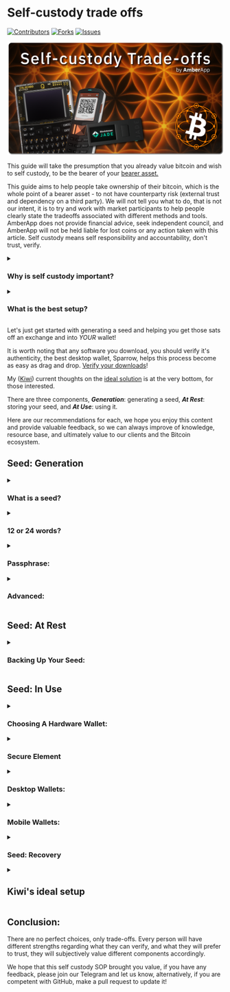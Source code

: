 # Self-custody trade offs

[![Contributors](https://img.shields.io/github/contributors/Stashh/self-custody)](https://github.com/Stashh/self-custody/graphs/contributors)
[![Forks](https://img.shields.io/github/forks/Stashh/self-custody)](https://github.com/Stashh/self-custody/network/members)
[![Issues](https://img.shields.io/github/issues/Stashh/self-custody)](https://github.com/Stashh/self-custody/issues)

![Logo](images/Bitcoin%20Self%20Custody%20Trade-offs.png)

This guide will take the presumption that you already value bitcoin and wish to self custody, to be the bearer of your [bearer asset.](https://amber.app/education/what-are-bearer-instruments/) 

This guide aims to help people take ownership of their bitcoin, which is the whole point of a bearer asset - to not have counterparty risk (external trust and dependency on a third party). We will not tell you what to do, that is not our intent, it is to try and work with market participants to help people clearly state the tradeoffs associated with different methods and tools. AmberApp does not provide financial advice, seek independent council, and AmberApp will not be held liable for lost coins or any action taken with this article. Self custody means self responsibility and accountability, don't trust, verify.

<details>
 <summary>
  <h3>
    Why is self custody important?
  </h3>
 </summary>

Over the years, there have been many examples of why this is important, like the hacks and insolvencies from Mt Gox, FTX, Celsius, BlockFi etc. This resulted in many people losing a lot of funds.

Satoshi said: _“A purely __peer-to-peer__ version of __electronic cash__ would allow online payments to be __sent directly__ from one party to another __without going through a financial institution.__”_

As Satoshi mentions above, Bitcoin is to be sent directly, without having to trust a financial institution. Bitcoin’s value proposition as a censorship-resistant (decentralized network) and finite (scarce) bearer (no counterparty risk) asset is only valuable if you self-custody. 

If you are __leaving coins on an exchange__, or can’t withdraw your Bitcoin because you __have exposure to it via an ETF, or some derivative thereof, you are trusting that person or organization to not be rehypothecating__ funds (giving out more IOU’s than they have in reserves). __By taking ownership__ of your Bitcoin and using the Bitcoin network, __you are verifying that you own and control those funds.__
</details>

<details>
 <summary>
  <h3>
    What is the best setup?
  </h3>
 </summary>
Your solution will be unique to your subjective valuation of Bitcoin and threat model for securing it. For example, if you have 0.002 Bitcoin, versus you having 20 Bitcoins, you are going to spend different amounts of time, effort and money into understanding and securing your funds. We will take the presumption here that you value your bitcoin significantly, as you should, given that at some point in the future, it will likely be a lot more valuable than it is today. 

There are plenty of guides for how to quickly and simply generate a wallet that __should be__ sufficient as an initial step, again, we will take the presumption that you just want to do it right the first time, although security is a moving target and can always be improved upon, as new features and technological advancements evolve. “Doing it right” is based on our current understanding, and we recommend that you always do your own research and understand the tradeoffs before making any decision, while this is a guide based on our recommendations, we are not liable for the decisions you make.

There are many great guides, such as [Sparrow's recommendation](https://sparrowwallet.com/docs/best-practices.html) (image below), and [Arman's work](https://armantheparman.com/bitcoin-storage-get-better/). It's good to look at a few different options, see the trade-offs and make an informed decision. The effort spent on your security will depend upon how you value it, as mentioned above.

|                 | Beginner          | Intermediate      | Expert             |
|-----------------|-------------------|-------------------|--------------------|
| Max Amount      | $10,000           | $100,000          | -                  |
| Wallet Type     | Single signature  | Single signature  | Multi-signature    |
| Server Type     | Public Electrum   | Private Bitcoin Core | Private Electrum  |
| Private To      | None              | Passive Listeners | Active Attackers   |

We recommend that you read a few guides, and choose what's best for your specific needs. 
</details>

Let's just get started with generating a seed and helping you get those sats off an exchange and into *YOUR* wallet!

It is worth noting that any software you download, you should verify it's authenticity, the best desktop wallet, Sparrow, helps this process become as easy as drag and drop. [Verify your downloads](https://www.sparrowwallet.com/download/)!

My ([Kiwi](https://keybase.io/kiwi_)) current thoughts on the [ideal solution](#kiwi-the-ideal-setup-imo) is at the very bottom, for those interested.

There are three components, __*Generation*__</h4>: generating a seed, __*At Rest*__: storing your seed, and __*At Use*__: using it. 

Here are our recommendations for each, we hope you enjoy this content and provide valuable feedback, so we can always improve of knowledge, resource base, and ultimately value to our clients and the Bitcoin ecosystem. 


## **Seed: Generation**
<details>
<summary>
 <h3>What is a seed?</h3>
</summary> 
 
It is a ([BIP39](https://github.com/bitcoin/bips/blob/master/bip-0039.mediawiki)) standardized list of English words, which makes the binary code human-readable, which makes it easier for people to generate and store all the necessary secret information to recover and use your Bitcoin.

To generate your seed, there are a few options. Remember, all options have trade-offs between the conveniences provided and verifying security. 

Many Bitcoiners recommend generating a seed is offline. This is so you are not trusting any code in the hardware or software wallet. The reasoning for this is that you have to be an incredibly competent developer to verify that there is little to no risk with generating your seed in hardware or software wallets. 

If you don’t wish to generate your own seed offline, you can also add a passphrase, this ensures that you are generating a new seed, xpub and set of addresses to receive your Bitcoin, rather than blindly trusting the one generated by the hardware wallet. This is because adding a passphrase creates a completely new wallet.
</details>

<details>
 <summary>
  <h3>
    12 or 24 words?
  </h3>
 </summary>
 
The minimum security standard of Bitcoin is 128 bits, which is what a 12-word seed phrase encodes. HOWEVER, the first 11 words only encode 11x11 = 121 bits of entropy. The last word encodes 7 bits of entropy, and 4 checksum bits.

For scale, omitting 7 bits of entropy simplifies the space by 2^7 = 128x. In other words, the 121 bits of the first 11 words has only 1/128 = 0.0078 = 0.78% of the strength of a full 128 bits. Put another way, if the 12th word’s entropy bits are not random, your seed has lost 1 - 0.0078 = 0.992 = 99.2% of its strength.

For this reason, I generally do not recommend self-rolling 12-word seeds. It’s only marginally more difficult to roll 23 words rather than 11, and it gives you a whole lot of room to fuck up and still maintain at least 128 truly random bits of entropy.
</details>

<details>
 <summary>
  <h3>Passphrase:</h3>
 </summary>

After you have successfully done your checksum and created the last word for your seed, then checked it in another device to ensure it is correct, you can then add a passphrase. 

If anyone finds your seed words, or extracts it from your unsafe practices, a passphrase provides an extra level of security.

Warning: This will generate a completely new wallet.  If you forget or lose the password, you lose access to the private key and any funds associated with it, "with great power comes great responsibility."

Your passphrase should be 15 - 30 random characters long, so that it can not easily be brute forced if someone were to find out what your seed words are from unsafe practices. One word, or a name, is like one character, it is not recommended to have 15 - 30 words, use unique characters.

This should be 3 strings of numbers and text, as an example:

__3gjd99dwLH!fj*-y__

Obviously the more characters, the stronger the entropy but also the more room for mistakes. This is a trade-off where you must decide which you are comfortable with. Consider how often you will be using this to move funds.
</details>

<details> 
 <summary>
 <h3>
  Advanced:
</h3>
</summary>

<details>
 <summary>
  <h3>
   How to generate your own seed?
  </h3>
</summary>

There are three options to do this which I recommend: 

1) [Seed picker](https://github.com/jimbojw/seed-picker-solitaire) cards by Jimbo
2) [Entropia orange pills](https://btc-hardware-solutions.square.site/product/entropia-v2-seed-tablets/11) by Seed Signer
3) Cutting up a bip-39 word list on paper and putting it in a hat

Once you have written down your 11 or 23 words, you will need to do a checksum, which is just “a way to ensure that the rest of your seed phrase has been accurately recorded. In other words, it is derived from, and dependent on, all the previous words in your seed phrase.”[1](https://getcoinplate.com/blog/seed-phrase-last-word-checksum/#:~:text=It%20plays%20a%20specific%2C%20calculated,words%20in%20your%20seed%20phrase.) 

Here are the tutorials for how to generate a seed with [playing cards](https://www.youtube.com/watch?v=qTSG_Nzp19U), [Entropia pills](https://www.youtube.com/watch?v=dCAr2urEe1o) or your word list. Regardless of whether you chose 12 or 24 words, you will have randomly selected your 11 or 23 words and then need to perform a checksum to generate the last word. Here are the tutorials to generate your last word with either a Seed Signer, Passport or Cold Card. It is a good idea to check on multiple signing / hardware devices that you generated the seed correctly and have identical public and private keys.

If you want to complete a checksum by hand, and really go the extra mile, you can see Arman’s work [here](https://armantheparman.com/dicev2/).

Sufficient entropy is incredibly important, whether this is shuffling cards, mixing your entropia pills or cut up words list, using coin tosses, rolling dice, the more entropy, the more secure your seed is. The idea is that if you add logic to the selection (i.e. picking seed words that you "like" or arranging them in a logical sequence) it becomes more guess-able. Just some nuance, but randomness is essential.
</details>

<details>
 <summary>
  <h3>Multi-Sig:</h3>
 </summary>

Multi-Signature is a setup where in order to spend bitcoin, you need a certain amount of keys, such as 2 / 3 (or more) keys to spend. For example it could be 2 / 4 or 5 / 8, it’s really up to you. 

You can imagine an old vault in a bank full of gold, where it may take two out of three keys to open the vault. This is the analogy, with Bitcoin, you are the bank, and you can hold all the keys, or distribute them with family/friends / or an institution.

This means that if any nation-state or bad actor holds you ransom, they will have to somehow find out who has the keys, interact with family or friends overseas and try to convince them to collude. You can have all sorts of booby traps, safe words and incorrect pins that brick devices. 

Note: Having more keys makes it more expensive to spend. Most people don't need multi-signature, a seed and passphrase is sufficient security, if done right, for most people. Only do multi-signature if you are an expert or supervised by an expert.

We will not recommend exactly how you set this up, as we all subjectively value the tradeoff with convenience and verification, we will only discuss the merits and trade-offs as we currently see them.

Setting up a multi-sig that is internationally distributed is the apex of security. You can meet a friend or family member at every Bitcoin conference and create, test, then add that key to your vault.  This should be done offline so that there is no digital footprint for privacy and security reasons.

This is obviously quite a lot of work, so it depends on your threat model, which corresponds to how much bitcoin you own. Keep in mind that what you own now could be worth considerably more in the near future. 

Again, don’t let “perfection” lead to having too much complexity, many people have lost their keys by creating something too complex and them loosing or not remembering critical information. Be careful you don’t unnecessarily risk locking yourself out. 

Note: If you lose a private key, you're going to need __ALL__ of the public keys (typically in the form of a wallet descriptor) to be able to take advantage of the fault tolerance that multisig allows for.

A lot of people use multivendor (multiple various signing devices / hardware wallets) for their multi-signature wallets and then distribute their seeds globally. Given we are generating our seed offline, this is less applicable, as we are not relying on any vendor to create our seed. We merely use them to sign transactions, to minimize any risks, you can remove the microSD card after booting the device for signing devices that can sign PSBT’s (partially signed bitcoin transactions) via QR.
</details>
</details>
</details>

## **Seed: At Rest**

<details>
 <summary>
  <h3>Backing Up Your Seed:</h3>
</summary>

This leads us into the next and most important point, back-ups. There are a few options to write your seed words and passphrase with. 

One approach is to write it on something that will withstand the test of time and be resistant to any accidents that could occur, i.e. natural disasters like floods or fire. Steel is the preferred option here. 

Another is to have it in plain sight, in multiple locations, but to be so illogical that no one would guess this is a seed. It could be words written in italic in your photo album, highlighted words in a poem, there are some really unique ways of doing this where it would a disadvantage for us to give you a specific way. Be creative, but remember, the more complexity you add, the more risk of loosing your funds. If you take this route, you should use a passphrase and store them separately. 

Here are some options: 

1) [Steel QR plates](https://vulcan21.com/steelqr/)
2) [CC steel plate](https://store.coinkite.com/store/seedplate)
3) [Steel plate and pen](https://www.amazon.com/Hotop-Cryptocurrency-Hardware-Compatible-Metallic/dp/B09B4MX9HS/ref=sr_1_30?hvadid=604629082052&hvdev=c&hvlocphy=9018769&hvnetw=g&hvqmt=e&hvrand=2010572611125505365&hvtargid=kwd-1590316374874&hydadcr=25435_13484274&keywords=ledger%2Bthe%2Bbillfodl&qid=1687374028&sr=8-30&th=1)
1) [Seed Hammer](https://seedhammer.com/)

Advanced:  For those of you who wish to uncle Jim (help others with this locally, h/t [Odell](https://primal.net/odell)) you should consider a Seed Hammer. 

Here are the corresponding tutorials for how to do this: 

1) [Seed Hammer](https://seedhammer.com/get-started/)
2) [CC steel plate](https://www.youtube.com/watch?v=_m5BjsdeXIY)

It is important to write down your seed words, passphrase if you have one, and finger print (XFP) or xpub. This will let you know if you have the correct wallet or not when you use this again at a later date. 

It is also very important to write down your xpubs if you are using multi-sig. Whether that's each wallets xpub and the multi-sigs xpub, or the wallet descriptors which contain this information.

Now that we have created our seed words + passphrase and have backed them up, we are ready to use a hardware wallet or signing device to sign transactions and use bitcoin. 
</details>

## **Seed: In Use**

<details>
 <summary>
  <h3>Choosing A Hardware Wallet:</h3>
</summary>

The point of a hardware wallet or signing device is to create a barrier between your devices (private and public keys) and the internet. A hardware wallet provide digital storage of private keys and also create digital signature to use those keys, signing devices, alternatively do no persistently store key material after a usage session, and are just used for generating digital signatures.

Every wallet has its own set of tradeoffs. At AmberApp, we believe in the Bitcoin mantras “Don’t Trust, Verify” and also “Not Your Keys, Not Your Coins”. This is why we meet users at their map of the world and help them along their hero’s journey to realize their sovereignty. 

There are a few major trade-offs to consider, one is the secure element on plug and play devices. There is a difference between plugging into a computer ([Trezor](https://trezor.io/), [Bitbox](https://bitbox.shop/en/products/bitbox02-bitcoin-only-4/) etc) and air gapped ([Seed Signer](https://seedsigner.com/), [Passport](https://foundationdevices.com/passport/), [Coldcard](https://coldcard.com/), [Jade](https://blockstream.com/jade/)), you can hear some of the nuances about being air gapped and the issues with USB HWWs discussed [here](https://twitter.com/nvk/status/1561068212489428993).

There are multiple benefits of having a hardware wallet with a secure element, as it keeps the maintaining key in its enclave and enables the device to potentially warn the user if a recent firmware update is malicious or not. Trade-offs everywhere, with everything.
</details>

<details>
 <summary>
  <h3>Secure Element</h3>
</summary>

Pro’s: 
- Keeps maintaining key in device and can warn users if there is a malicious update
- Convenience of plug and play

Con’s:
- One more thing to understand deeply in order to verify it’s trade-offs
- You need to verify that you’ve obtained an authentic device from the manufacturer anyway
- Secure Elements are closed source and can not be verified, however, there are large bounties for anyone to crack them, which none have been claimed

Note: Trezor is trying to create their own [secure element chip that is open source](https://tropicsquare.com/).

Stateless Device

Pro’s:
- No threat if you lose the device
- Does not retain private key information and completely wipes any temporarily stored information upon being powered off.

Con’s:
- Have to verify QR security to verify it’s trade-offs
- Need to have seed (QR or seed words) with you to spend from

On top of that there is a difference between air gapped options, using a micro SD + secure element, or using QR codes. 

Realistically, unless you are an incredibly competent developer, you will have to have some level of trust. This could be trusting the educator / influencer debating the merits of one over the other, but you will still have to trust them and / or the provider if you can’t read and understand code to verify the trade-off’s. It’s about minimizing trust as much as possible for most people, for those who deep dive, it’s learning how to read code and verify. 

Some HWWs, such as Seed Signer are not only FOSS (Free Open Source Software) and reproducible (can build from source code) but you can also order general hardware parts online and build it yourself within 30 minutes. It’s incredibly easy. This mitigates any supply chain attack and reduces trust required as you sourced the parts (from different places) and built it yourself. However, The hardware (Raspberry Pi’s) are closed source, and there is no secure element, so you will need to verify your download each time you update the firmware.

You could get a Jade HWW from Blockstream which comes prebuilt, and you can choose translucent cases. It has a [virtual secure element](https://help.blockstream.com/hc/en-us/articles/9639949755673-How-does-Blockstream-Jade-s-oracle-enforced-PIN-protection-work-). Blockstream is a reputable company which has been on the right side of many bitcoin battles, such as the block size wars. On top of that, Adam Back is at the helm and is also very reputable. They are also [FOSS](https://blockstream.com/jade/#:~:text=Blockstream%20Jade%20is%20fully%20open%20source.). 

Passport stems from Cold Cards software, is similar to Seed Signer, in the sense they are FOSS and use QR codes to sign, but rather than being sourced and built by yourself, they come pre-built. They also have a secure element and are a stateful device, meaning they retain private key information within the device.

Cold Card, the calculator looking like device that started off as FOSS but moved to OSS (Open Source Software) and it too has a reproducible build. This is still air-gapped but rather than using QR codes to sign transactions (PSBT), they use a microSD card for the Mk4, the ColdCard Q has the ability to use QR codes (BBQr). 

Regardless of what signing device you choose, you will need to choose based off of the trade-offs you deem acceptable. Unless you are a competent hardware designer, you will not be able to quantify and understand the merit of each tradeoff and will need to defer to subjectively trusted expertise. 
</details>

<details>
 <summary>
  <h3>
   Desktop Wallets:
  </h3> 
 </summary>

[Sparrow Wallet](https://sparrowwallet.com/) is one of the Bitcoin community’s favourite wallets, it is open source and free to use. Sparrow is feature packed and can do anything bitcoiners need. When you are more advanced you can dive into their [privacy features](https://sparrowwallet.com/docs/spending-privately.html) and ensure you have good UTXO management.

Sparrow enables you to [verify your downloads](https://www.sparrowwallet.com/download/) with ease too, with simple drag and drops of the download and signatures, you can ensure you have the right file. 

Tutorials - [Arman](https://armantheparman.com/sparrow/), [Southern Bitcoiner](https://www.youtube.com/watch?v=7QCKSPIq0Ac), [BTC Sessions](https://www.youtube.com/watch?v=qJ_SpQX_YKw).

[Specter Wallet](https://specter.solutions/desktop/index.html) is another good option, it is FOSS and also allows you to have coin control. 

For the pro’s, Electrum is generally preferred as there is a lot of unorthodox tools available, however, if you are competent enough to use this, you don’t need us to explain the benefits or tradeoffs.  

Many use desktop wallets for their vaults, where you don’t intend on spending it for many epochs (four-year cycles), as phones spy, and you don’t want to be using or checking this often. Do it once, do it well, the more you touch it, the more likely you are to lose it and / or give away information unnecessarily.
</details>

<details>
 <summary>
   <h3>Mobile Wallets:</h3> 
 </summary>

#### ***Checking account - On-Chain:***

[Green Wallet](https://blockstream.com/green/), [Blue Wallet](https://bluewallet.io/), [Nunchuk](https://nunchuk.io/) and [Keeper](https://bitcoinkeeper.app/).

#### ****Spending account - Lightning:****

[AmberApp](https://www.amber.app/), [Wallet of Satoshi](https://www.walletofsatoshi.com/), [Zeus](https://zeusln.com/).
</details>

<details>
 <summary>
  <h3>
   Seed: Recovery
  </h3> 
 </summary>

It is a good idea for you to be familiar with the process of recovering your funds by recovering your wallet using your seed words and passphrase, if you have one. For multi-sig, you will recover using your wallet by [scanning two of your wallet descriptors](https://www.youtube.com/watch?v=sJNWM6luCzA), or all of your xpubs. 

A great way to test this, is to simply download [Green Wallet](https://blockstream.com/green/) and [Blue Wallet](https://bluewallet.io/) on your mobile. Create a new wallet on one of them, write down the seed words, then open the other and select to restore a new wallet, then enter your recovery phrase (seed words). 

DO NOT do this testing for any wallet you wish to use, this test is merely to teach you the importance of your seed words, passphrase, XFP (extended finger print) to identify and xpubs (for multi-sig). 

This will help give you peace of mind, that as long as you have these seed words stored somewhere safe, you will always be able to access that wallet.
</details>

<details>
 <summary>
  <h2>Kiwi's ideal setup </h2>
 </summary>

As you will see in the Seed Generation tab, in the advanced section, setting up a multi-signature wallet, using three different vendors significantly reduces any attack vector from any provider. 

I believe getting a PO Box setup is important, that way when you order your signing devices and back-up tools, if any of that information is leaked, your home address will not be. This reduces the likelihood of anyone showing up to your house. 

As mentioned in the first section, [download Sparrow Wallet](https://www.sparrowwallet.com/download/), read the download page linked and use it to verify any downloads you have for your signing devices. 

Whether you choose multi-signature, or single-signature, I believe generating your own 24 seed word(s) using the Seed-Picker cards, Entropia Pills, or simply cutting up a BIP-39 word list and mixing the words in a bowl, will provide more than sufficient entropy to ensure you create a quality seed. You can see more about these options in Seed Generation, Advanced. 

For multi-sig, I think the best mixture of signing devices is [Jade by Blockstream](https://store.blockstream.com/?code=AmberApp), Passport by Foundation, and the [Q by CoinKite](https://store.coinkite.com/promo/AMBERAPP). The backup options, you should use the capsule or metal from Blocstream, as it covers the details listed. You will want to ensure that if anyone turns up to your house, they can't get anything, meaning, you have to travel to friends or family to get that key's information. The problem this creates, is that you could then be dependent on the family memeber or friend. Consider creating multiple backups for the key you will share, and bury it or hide it somewhere that is not in your household. 

For single signature, you obviously only have one key, however you can still split these 24 words into two or more backups. Meaning that even if one is found, it is useless without the other. Again, as per above, consider making it so you would have to travel to get the other key. 

Regardless of which one you choose, you should have a decoy wallet at home, with little funds, to give if you ever find yourself in trouble. For the family or friend that holds that other key, create a code word to let them know if you are in trouble, so they can call authoroties or help you in other ways. 
</details>

## Conclusion:

There are no perfect choices, only trade-offs. Every person will have different strengths regarding what they can verify, and what they will prefer to trust, they will subjectively value different components accordingly. 

We hope that this self custody SOP brought you value, if you have any feedback, please join our Telegram and let us know, alternatively, if you are competent with GitHub, make a pull request to update it! 

